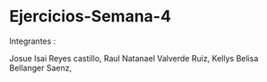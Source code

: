 # Ejercicios-Semana-4
Integrantes :

Josue Isai Reyes castillo,
Raul Natanael Valverde Ruiz,
Kellys Belisa Bellanger Saenz,

